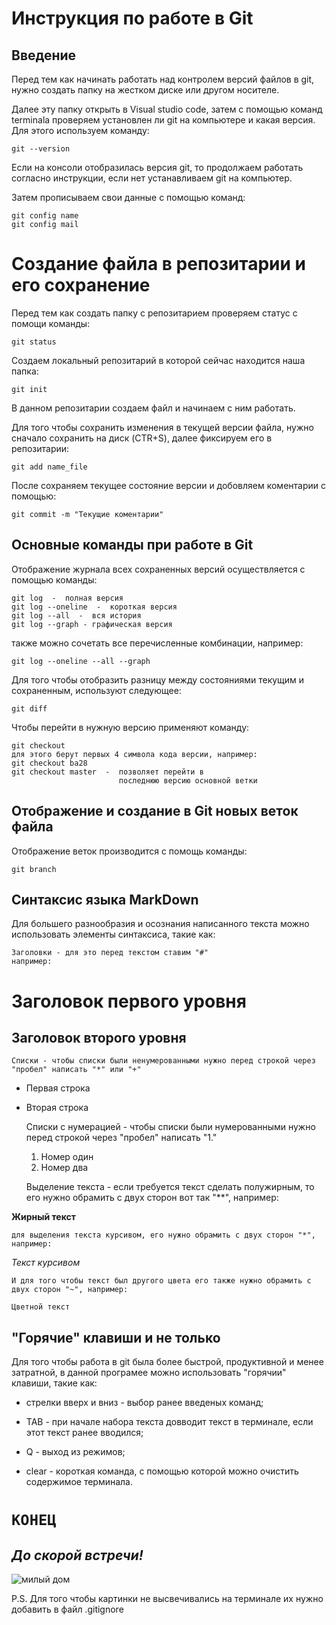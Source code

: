 # Инструкция по работе в Git

## Введение

 Перед тем как начинать работать над контролем версий файлов в git, нужно создать папку на жестком диске или другом носителе.

Далее эту папку открыть в Visual studio code, затем с помощью команд terminala проверяем установлен ли git на компьютере и какая версия. Для этого используем команду:

    git --version

Если на консоли отобразилась версия git, то продолжаем работать согласно инструкции, если нет устанавливаем git на компьютер.

Затем прописываем свои данные с помощью команд:

    git config name
    git config mail

# Создание файла в репозитарии и его сохранение

Перед тем как создать папку с репозитарием проверяем статус с помощи команды:

    git status

Создаем локальный репозитарий в которой сейчас находится наша папка:

    git init

В данном репозитарии создаем файл и начинаем с ним работать.

Для того чтобы сохранить изменения в текущей версии файла, нужно сначало сохранить на диск (CTR+S), далее фиксируем его в репозитарии:

    git add name_file

После сохраняем текущее состояние версии и добовляем коментарии с помощью:

    git commit -m "Текущие коментарии"

## Основные команды при работе в Git

Отображение журнала всех сохраненных версий осуществляется с помощью команды:

    git log  -  полная версия
    git log --oneline  -  короткая версия
    git log --all  -  вся история 
    git log --graph - графическая версия

также можно сочетать все перечисленные комбинации, например:

    git log --oneline --all --graph

Для того чтобы отобразить разницу между состояниями текущим и сохраненным, используют следующее:

    git diff

Чтобы перейти в нужную версию применяют команду:

    git checkout
    для этого берут первых 4 символа кода версии, например:
    git checkout ba28
    git checkout master  -  позволяет перейти в        
                            последнюю версию основной ветки

## Отображение и создание в Git новых веток файла

Отображение веток производится с помощь команды:

    git branch



## Синтаксис языка MarkDown

Для большего разнообразия и осознания написанного текста можно использовать элементы синтаксиса, такие как:

    Заголовки - для это перед текстом ставим "#"
    например:

# Заголовок первого уровня
## Заголовок второго уровня


    Списки - чтобы списки были ненумерованными нужно перед строкой через "пробел" написать "*" или "+"

* Первая строка

+ Вторая строка

    Списки с нумерацией - чтобы списки были нумерованными нужно перед строкой через "пробел" написать "1."

    1. Номер один
    2. Номер два


    Выделение текста - если требуется текст сделать полужирным, то его нужно обрамить с двух сторон вот так "**", например:

**Жирный текст**

    для выделения текста курсивом, его нужно обрамить с двух сторон "*", например:

*Текст курсивом*

    И для того чтобы текст был другого цвета его также нужно обрамить с двух сторон "~", например:

`Цветной текст`

## "Горячие" клавиши и не только

Для того чтобы работа в git была более быстрой, продуктивной и менее затратной, в данной програмее можно использовать "горячии"  клавиши, такие как:

* стрелки вверх и вниз - выбор ранее введеных команд;

* TAB - при начале набора текста довводит текст в терминале, если этот текст ранее вводился;

+ Q - выход из режимов;

+ clear - короткая команда, с помощью которой можно очистить содержимое терминала.

# **`КОНЕЦ`**

## *До скорой встречи!*

![милый дом](Home.jpg)

P.S. Для того чтобы картинки не высвечивались на терминале их нужно добавить в файл .gitignore
